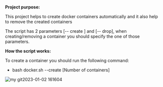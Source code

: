 **Project purpose:**

This project helps to create  docker containers automatically and it also help to remove the created containers

The script has 2 parameters [-- create ] and [-- drop], when creating/removing  a container you should specify the one of those parameters. 

**How the script works:**

To create a container you should run the following command: 

   - bash docker.sh --create [Number of containers]


![my git2023-01-02 161604](https://user-images.githubusercontent.com/11373339/210243153-da90d3fc-aa8f-42fc-8cff-a1f35af2e7a2.png)












